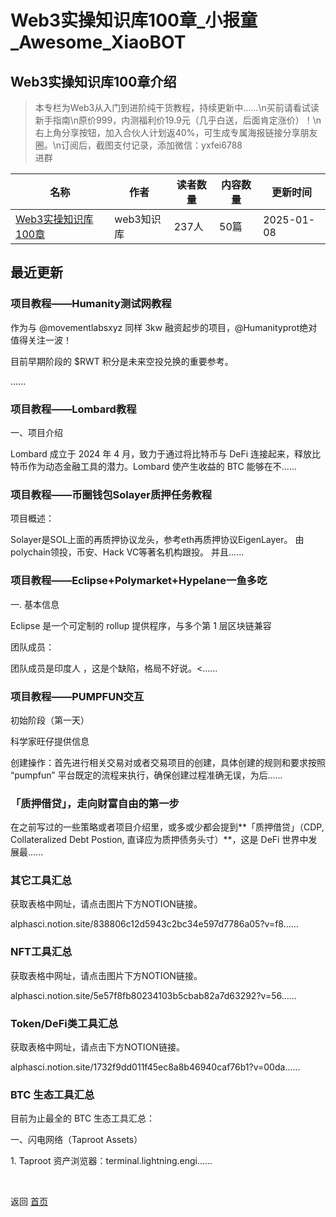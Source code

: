 # Web3实操知识库100章_小报童_Awesome_XiaoBOT

## Web3实操知识库100章介绍
> 本专栏为Web3从入门到进阶纯干货教程，持续更新中……\n买前请看试读新手指南\n原价999，内测福利价19.9元（几乎白送，后面肯定涨价）！\n右上角分享按钮，加入合伙人计划返40%，可生成专属海报链接分享朋友圈。\n订阅后，截图支付记录，添加微信：yxfei6788  
进群  
  


|名称|作者|读者数量|内容数量|更新时间|
|---|---|---|---|---|
|[Web3实操知识库100章](https://xiaobot.net/p/brc20?refer=0b133df9-27dc-423b-8101-639049001c13)|web3知识库|237人|50篇|2025-01-08|

## 最近更新
### 项目教程——Humanity测试网教程

作为与 @movementlabsxyz 同样 3kw 融资起步的项目，@Humanityprot绝对值得关注一波！

目前早期阶段的 $RWT 积分是未来空投兑换的重要参考。

......

### 项目教程——Lombard教程

一、项目介绍

Lombard 成立于 2024 年 4 月，致力于通过将比特币与 DeFi 连接起来，释放比特币作为动态金融工具的潜力。Lombard 使产生收益的
BTC 能够在不......

### 项目教程——币圈钱包Solayer质押任务教程

项目概述：

Solayer是SOL上面的再质押协议龙头，参考eth再质押协议EigenLayer。 由polychain领投，币安、Hack VC等著名机构跟投。
并且......

### 项目教程——Eclipse+Polymarket+Hypelane一鱼多吃

一. 基本信息

Eclipse 是一个可定制的 rollup 提供程序，与多个第 1 层区块链兼容

团队成员：

团队成员是印度人 ，这是个缺陷，格局不好说。<......

### 项目教程——PUMPFUN交互

初始阶段（第一天）

科学家旺仔提供信息

创建操作：首先进行相关交易对或者交易项目的创建，具体创建的规则和要求按照 “pumpfun” 平台既定的流程来执行，确保创建过程准确无误，为后......

### 「质押借贷」，走向财富自由的第一步

在之前写过的一些策略或者项目介绍里，或多或少都会提到**「质押借贷」（CDP, Collateralized Debt Postion,
直译应为质押债务头寸）**，这是 DeFi 世界中发展最......

### 其它工具汇总

获取表格中网址，请点击图片下方NOTION链接。

alphasci.notion.site/838806c12d5943c2bc34e597d7786a05?v=f8......

### NFT工具汇总

获取表格中网址，请点击图片下方NOTION链接。

alphasci.notion.site/5e57f8fb80234103b5cbab82a7d63292?v=56......

### Token/DeFi类工具汇总

获取表格中网址，请点击下方NOTION链接。

alphasci.notion.site/1732f9dd011f45ec8a8b46940caf76b1?v=00da......

### BTC 生态工具汇总

目前为止最全的 BTC 生态工具汇总：

一、闪电网络（Taproot Assets）

1\. Taproot 资产浏览器：terminal.lightning.engi......


<a href="https://github.com/Reno9527/awesome-xiaobot" style="color: white; text-decoration: none;">awesome-xiaobot</a>

返回 [首页](../README.md)
